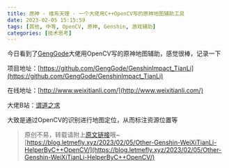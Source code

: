 ```yaml
---
title: 原神 - 维系天理 - 一个大佬用C++OpenCV写的原神地图辅助工具
date: 2023-02-05 15:15:59
tags: [其他, 中等, OpenCV, 原神, Genshin, 游戏辅助]
categories: [技术思考]
---
```


今日看到了[GengGode](https://github.com/GengGode)大佬用OpenCV写的原神地图辅助，感觉很棒，记录一下

项目地址：[https://github.com/GengGode/GenshinImpact_TianLi](https://github.com/GengGode/GenshinImpact_TianLi)

在线地址：[http://www.weixitianli.com/](http://www.weixitianli.com/)

大佬B站：[谓道之求](https://space.bilibili.com/135774602)

大致是通过OpenCV的识别进行地图定位，从而标注资源位置等

> 原创不易，转载请附上[原文链接](https://blog.letmefly.xyz/2023/02/05/Other-Genshin-WeiXiTianLi-HelperByC++OpenCV/)哦~
> [https://blog.letmefly.xyz/2023/02/05/Other-Genshin-WeiXiTianLi-HelperByC++OpenCV/](https://blog.letmefly.xyz/2023/02/05/Other-Genshin-WeiXiTianLi-HelperByC++OpenCV/)
